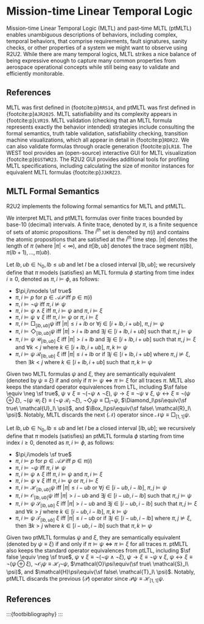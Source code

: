 # Mission-time Linear Temporal Logic

Mission-time Linear Temporal Logic (MLTL) and past-time MLTL (ptMLTL) enables unambiguous descriptions of behaviors, including complex, temporal behaviors, that comprise requirements, fault signatures, sanity checks, or other properties of a system we might want to observe using R2U2. While there are many temporal logics, MLTL strikes a nice balance of being expressive enough to capture many common properties from aerospace operational concepts while still being easy to validate and efficiently monitorable. 

## References

MLTL was first defined in {footcite:p}`RRS14`, and ptMLTL was first defined in {footcite:p}`AJR2025`. MLTL satisfiability and its complexity appears in {footcite:p}`LVR19`. MLTL validation (checking that an MLTL formula represents exactly the behavior intended) strategies include consulting the formal semantics, truth table validation, satisfiability checking, transition machine visualizations, which all appear in detail in {footcite:p}`RDR22`. We can also validate formulas through oracle generation {footcite:p}`LR18`. The WEST tool provides an (open-source) interactive GUI for MLTL visualization {footcite:p}`EGSTWR23`. The R2U2 GUI provides additional tools for profiling MLTL specifications, including calculating the size of monitor instances for equivalent MLTL formulas {footcite:p}`JJKRZ23`.

## MLTL Formal Semantics

R2U2 implements the following formal semantics for MLTL and ptMLTL.

We interpret MLTL and ptMLTL formulas over finite traces bounded by base-10 (decimal) intervals. A finite trace, denoted by $\pi$, is a finite sequence of sets of atomic propositions. The $i^{th}$ set is denoted by $\pi(i)$ and contains the atomic propositions that are satisfied at the $i^{th}$ time step. $|\pi|$ denotes the length of $\pi$ (where $|\pi| < \infty$), and $\pi[lb,ub]$ denotes the trace segment $\pi(lb),\pi(lb+1),...,\pi(ub)$.


Let $lb, ub \in \mathbb{N}_0, lb \le ub$ and let $I$ be a closed interval $[lb,ub]$; we recursively define that $\pi$ models (satisfies) an MLTL formula $\phi$ starting from time index $i \geq 0$, denoted as $\pi,i\models \phi$, as follows:

* $\pi,i\models \sf true$
* $\pi,i\models p$ for $p \in \mathcal{AP}$ iff $p \in \pi(i)$
* $\pi,i\models \neg \psi$ iff $\pi,i\not\models\psi$
* $\pi,i\models\psi\ \wedge\ \xi$ iff $\pi,i\models\psi$ and $\pi,i\models\xi$
* $\pi,i\models\psi\ \vee\ \xi$ iff $\pi,i\models\psi$ or $\pi,i\models\xi$
* $\pi,i\models \Box_{[lb,ub]} \psi$ iff $|\pi|\leq i+lb$ or $\forall j\in[i+lb,i+ub]$, $\pi,j\models\psi$
* $\pi,i\models \Diamond_{[lb,ub]} \psi$ iff $|\pi|> i+lb$ and $\exists j\in[i+lb,i+ub]$ such that $\pi,j\models\psi$
* $\pi,i\models \psi\ \mathcal{U}_{[lb,ub]}\ \xi$ iff $|\pi| > i+lb$ and $\exists j\in [i+lb,i+ub]$ such that $\pi,j\models\xi$ and $\forall k<j$ where $k\in [i+lb, i+ub]$, $\pi,k\models\psi$
* $\pi,i\models \psi\ \mathcal{R}_{[lb,ub]}\ \xi$ iff $|\pi| \leq i+lb$ or if $\exists j\in [i+lb,i+ub]$ where $\pi,j\not\models\xi$, then $\exists k < j$ where $k\in [i+lb, i+ub]$ such that $\pi,k\models\psi$

Given two MLTL formulas $\psi$ and $\xi$, they are semantically equivalent (denoted by $\psi \equiv \xi$) if and only if $\pi \models \psi \Leftrightarrow \pi \models \xi$ for all traces $\pi$. MLTL also keeps the standard operator equivalences from LTL, including $\sf false \equiv \neg \sf true$, $\psi\ \vee\ \xi\equiv\neg(\neg \psi\ \wedge\ \neg \xi)$, $\psi \rightarrow \xi \equiv \neg \psi \vee \xi$, $\psi\leftrightarrow\xi\equiv \neg(\psi\oplus\xi)$, $\neg(\psi\ \mathcal{U}_I\ \xi)\equiv(\neg\psi\ \mathcal{R}_I\ \neg\xi)$, $\neg\Diamond_I\psi\equiv\Box_I\neg\psi$, $\Diamond_I\psi\equiv(\sf true\ \mathcal{U}_I\ \psi)$, and $\Box_I\psi\equiv(\sf false\ \mathcal{R}_I\ \psi)$. Notably, MLTL discards the next ($\mathcal{N}$) operator since $\mathcal{N}\psi \equiv \Box_{[1,1]}\psi$.

Let $lb, ub \in \mathbb{N}_0, lb \le ub$ and let $I$ be a closed interval $[lb,ub]$; we recursively define that $\pi$ models (satisfies) an ptMLTL formula $\phi$ starting from time index $i \geq 0$, denoted as $\pi,i\models \phi$, as follows:

* $\pi,i\models \sf true$
* $\pi,i\models p$ for $p \in \mathcal{AP}$ iff $p \in \pi(i)$
* $\pi,i\models \neg \psi$ iff $\pi,i\not\models\psi$
* $\pi,i\models\psi\ \wedge\ \xi$ iff $\pi,i\models\psi$ and $\pi,i\models\xi$
* $\pi,i\models\psi\ \vee\ \xi$ iff $\pi,i\models\psi$ or $\pi,i\models\xi$
* $\pi,i\models \mathcal{H}_{[lb,ub]} \psi$ iff $|\pi|\leq i-ub$ or $\forall j\in[i-ub,i-lb]$, $\pi,j\models\psi$
* $\pi,i\models \mathcal{O}_{[lb,ub]} \psi$ iff $|\pi| > i-ub$ and $\exists j\in[i-ub,i-lb]$ such that $\pi,j\models\psi$
* $\pi,i\models \psi\ \mathcal{S}_{[lb,ub]}\ \xi$ iff $|\pi| > i-ub$ and $\exists j\in [i-ub,i-lb]$ such that $\pi,j\models\xi$ and $\forall k>j$ where $k\in [i-ub, i-lb]$, $\pi,k\models\psi$
* $\pi,i\models \psi\ \mathcal{T}_{[lb,ub]}\ \xi$ iff $|\pi| \leq i-ub$ or if $\exists j\in [i-ub,i-lb]$ where $\pi,j\not\models\xi$, then $\exists k > j$ where $k\in [i-ub, i-lb]$ such that $\pi,k\models\psi$

Given two ptMLTL formulas $\psi$ and $\xi$, they are semantically equivalent (denoted by $\psi \equiv \xi$) if and only if $\pi \models \psi \Leftrightarrow \pi \models \xi$ for all traces $\pi$. ptMLTL also keeps the standard operator equivalences from ptLTL, including $\sf false \equiv \neg \sf true$, $\psi\ \vee\ \xi\equiv\neg(\neg \psi\ \wedge\ \neg \xi)$, $\psi \rightarrow \xi \equiv \neg \psi \vee \xi$, $\psi\leftrightarrow\xi\equiv \neg(\psi\oplus\xi)$, $\neg\mathcal{O}_I\psi\equiv\mathcal{H}_I\neg\psi$, $\mathcal{O}\psi\equiv(\sf true\ \mathcal{S}_I\ \psi)$, and $\mathcal{H}\psi\equiv(\sf false\ \mathcal{T}_I\ \psi)$. Notably, ptMLTL discards the previous ($\mathcal{P}$) operator since $\mathcal{P}\psi \equiv \mathcal{H}_{[1,1]}\psi$.

## References
:::{footbibliography}
:::
